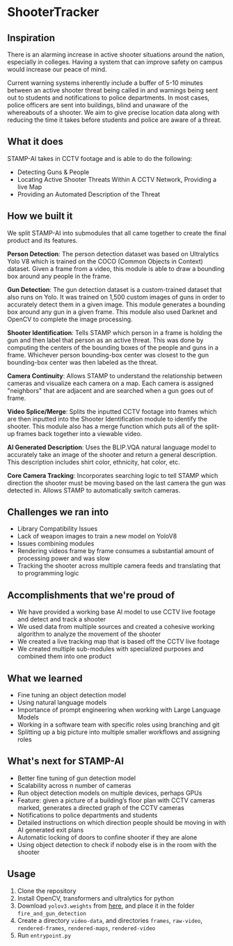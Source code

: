 # ShooterTracker

## Inspiration

There is an alarming increase in active shooter situations around the nation, especially in colleges. Having a system that can improve safety on campus would increase our peace of mind. 

Current warning systems inherently include a buffer of 5-10 minutes between an active shooter threat being called in and warnings being sent out to students and notifications to police departments. In most cases, police officers are sent into buildings, blind and unaware of the whereabouts of a shooter. We aim to give precise location data along with reducing the time it takes before students and police are aware of a threat.

## What it does

STAMP-AI takes in CCTV footage and is able to do the following:
- Detecting Guns & People
- Locating Active Shooter Threats Within A CCTV Network, Providing a live Map
- Providing an Automated Description of the Threat

## How we built it

We split STAMP-AI into submodules that all came together to create the final product and its features.

**Person Detection**: The person detection dataset was based on Ultralytics Yolo V8 which is trained on the COCO (Common Objects in Context) dataset. Given a frame from a video, this module is able to draw a bounding box around any people in the frame. 

**Gun Detection**: The gun detection dataset is a custom-trained dataset that also runs on Yolo. It was trained on 1,500 custom images of guns in order to accurately detect them in a given image. This module generates a bounding box around any gun in a given frame. This module also used Darknet and OpenCV to complete the image processing.

**Shooter Identification**: Tells STAMP which person in a frame is holding the gun and then label that person as an active threat. This was done by computing the centers of the bounding boxes of the people and guns in a frame. Whichever person bounding-box center was closest to the gun bounding-box center was then labeled as the threat.

**Camera Continuity**: Allows STAMP to understand the relationship between cameras and visualize each camera on a map. Each camera is assigned "neighbors" that are adjacent and are searched when a gun goes out of frame.  

**Video Splice/Merge**: Splits the inputted CCTV footage into frames which are then inputted into the Shooter Identification module to identify the shooter. This module also has a merge function which puts all of the split-up frames back together into a viewable video.

**AI Generated Description**: Uses the BLIP.VQA natural language model to accurately take an image of the shooter and return a general description. This description includes shirt color, ethnicity, hat color, etc.

**Core Camera Tracking**: Incorporates searching logic to tell STAMP which direction the shooter must be moving based on the last camera the gun was detected in. Allows STAMP to automatically switch cameras.

## Challenges we ran into

- Library Compatibility Issues
- Lack of weapon images to train a new model on YoloV8 
- Issues combining modules
- Rendering videos frame by frame consumes a substantial amount of processing power and was slow
- Tracking the shooter across multiple camera feeds and translating that to programming logic

## Accomplishments that we're proud of
- We have provided a working base AI model to use CCTV live footage and detect and track a shooter
- We used data from multiple sources and created a cohesive working algorithm to analyze the movement of the shooter
- We created a live tracking map that is based off the CCTV live footage
- We created multiple sub-modules with specialized purposes and combined them into one product

## What we learned
- Fine tuning an object detection model
- Using natural language models
- Importance of prompt engineering when working with Large Language Models
- Working in a software team with specific roles using branching and git
- Splitting up a big picture into multiple smaller workflows and assigning roles

## What's next for STAMP-AI
- Better fine tuning of gun detection model
- Scalability across n number of cameras
- Run object detection models on multiple devices, perhaps GPUs
- Feature: given a picture of a building’s floor plan with CCTV cameras marked, generates a directed graph of the CCTV cameras
- Notifications to police departments and students
- Detailed instructions on which direction people should be moving in with AI generated exit plans
- Automatic locking of doors to confine shooter if they are alone
- Using object detection to check if nobody else is in the room with the shooter

## Usage
1. Clone the repository
2. Install OpenCV, transformers and ultralytics for python
3. Download `yolov3.weights` from [here](https://onedrive.live.com/?authkey=%21AGDaftEjlDj9k6o&id=E9C1B3533D4253D%213525&cid=0E9C1B3533D4253D&parId=root&parQt=sharedby&o=OneUp), and place it in the folder `fire_and_gun_detection`
4. Create a directory `video-data`, and directories `frames`, `raw-video`, `rendered-frames`, `rendered-maps`, `rendered-video`
5. Run `entrypoint.py`
